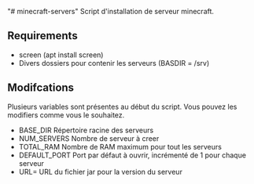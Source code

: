 "# minecraft-servers" 
Script d'installation de serveur minecraft.

## Requirements
- screen (apt install screen)
- Divers dossiers pour contenir les serveurs (BASDIR = /srv)

## Modifcations
Plusieurs variables sont présentes au début du script.
Vous pouvez les modifiers comme vous le souhaitez.
- BASE_DIR     Répertoire racine des serveurs 
- NUM_SERVERS  Nombre de serveur à creer
- TOTAL_RAM    Nombre de RAM maximum pour tout les serveurs
- DEFAULT_PORT Port par défaut à ouvrir, incrémenté de 1 pour chaque serveur
- URL=         URL du fichier jar pour la version du serveur
